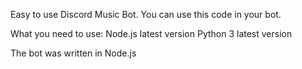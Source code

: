 Easy to use Discord Music Bot. You can use this code in your bot.

What you need to use:
Node.js latest version
Python 3 latest version

The bot was written in Node.js
